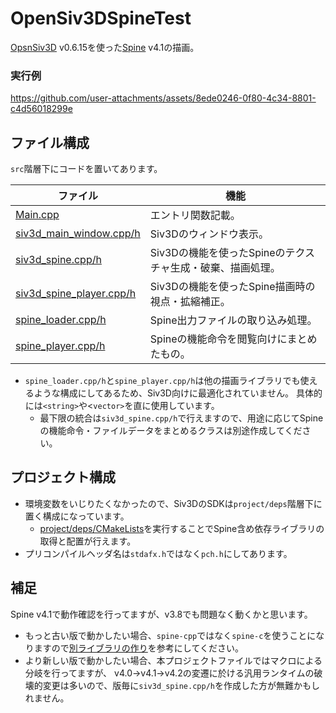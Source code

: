 # OpenSiv3DSpineTest

[OpsnSiv3D](https://github.com/Siv3D/OpenSiv3D) v0.6.15を使った[Spine](http://esotericsoftware.com/) v4.1の描画。

### 実行例

https://github.com/user-attachments/assets/8ede0246-0f80-4c34-8801-c4d56018299e

## ファイル構成
`src`階層下にコードを置いてあります。

| ファイル | 機能  |
| --- | --- |
| [Main.cpp](https://github.com/BithreenGirlen/OpenSiv3DSpineTest/blob/main/src/Main.cpp) | エントリ関数記載。 |
| [siv3d_main_window.cpp/h](https://github.com/BithreenGirlen/OpenSiv3DSpineTest/blob/main/src/siv3d_main_window.cpp) | Siv3Dのウィンドウ表示。 |
| [siv3d_spine.cpp/h](https://github.com/BithreenGirlen/OpenSiv3DSpineTest/blob/main/src/siv3d_spine.cpp) | Siv3Dの機能を使ったSpineのテクスチャ生成・破棄、描画処理。 |
| [siv3d_spine_player.cpp/h](https://github.com/BithreenGirlen/OpenSiv3DSpineTest/blob/main/src/siv3d_spine_player.cpp) | Siv3Dの機能を使ったSpine描画時の視点・拡縮補正。 |
| [spine_loader.cpp/h](https://github.com/BithreenGirlen/OpenSiv3DSpineTest/blob/main/src/spine_loader.cpp) | Spine出力ファイルの取り込み処理。 |
| [spine_player.cpp/h](https://github.com/BithreenGirlen/OpenSiv3DSpineTest/blob/main/src/spine_player.cpp) | Spineの機能命令を閲覧向けにまとめたもの。 |

- `spine_loader.cpp/h`と`spine_player.cpp/h`は他の描画ライブラリでも使えるような構成にしてあるため、Siv3D向けに最適化されていません。
具体的には`<string>`や<`vector>`を直に使用しています。
  - 最下限の統合は`siv3d_spine.cpp/h`で行えますので、用途に応じてSpineの機能命令・ファイルデータをまとめるクラスは別途作成してください。

## プロジェクト構成
- 環境変数をいじりたくなかったので、Siv3DのSDKは`project/deps`階層下に置く構成になっています。
  - [project/deps/CMakeLists](https://github.com/BithreenGirlen/OpenSiv3DSpineTest/blob/main/project/deps/CMakeLists.txt)を実行することでSpine含め依存ライブラリの取得と配置が行えます。
- プリコンパイルヘッダ名は`stdafx.h`ではなく`pch.h`にしてあります。

## 補足

Spine v4.1で動作確認を行ってますが、v3.8でも問題なく動くかと思います。  
- もっと古い版で動かしたい場合、`spine-cpp`ではなく`spine-c`を使うことになりますので[別ライブラリの作り](https://github.com/BithreenGirlen/DxLibSpineViewer/blob/main/DxLibSpineC)を参考にしてください。
- より新しい版で動かしたい場合、本プロジェクトファイルではマクロによる分岐を行ってますが、
v4.0->v4.1->v4.2の変遷に於ける汎用ランタイムの破壊的変更は多いので、版毎に`siv3d_spine.cpp/h`を作成した方が無難かもしれません。
